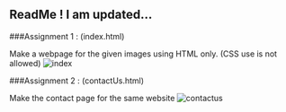 ## ReadMe ! I am updated...

###Assignment 1 : (index.html)

Make a webpage for the given images using HTML only. (CSS use is not allowed)
![index](https://cloud.githubusercontent.com/assets/20415358/18007142/6862f440-6bc0-11e6-986d-3f9bc38ccced.png)

###Assignment 2 : (contactUs.html)

Make the contact page for the same website
![contactus](https://cloud.githubusercontent.com/assets/20415358/18007233/cd27bc8a-6bc0-11e6-812d-cbc4fb8bd960.png)



